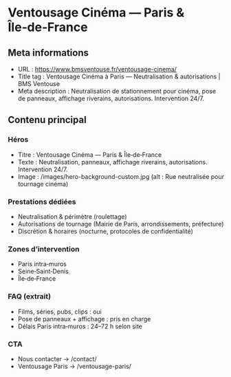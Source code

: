 # Ventousage Cinéma — Paris & Île‑de‑France

## Meta informations
- URL : https://www.bmsventouse.fr/ventousage-cinema/
- Title tag : Ventousage Cinéma à Paris — Neutralisation & autorisations | BMS Ventouse
- Meta description : Neutralisation de stationnement pour cinéma, pose de panneaux, affichage riverains, autorisations. Intervention 24/7.

## Contenu principal

### Héros
- Titre : Ventousage Cinéma — Paris & Île‑de‑France
- Texte : Neutralisation, panneaux, affichage riverains, autorisations. Intervention 24/7.
- Image : /images/hero-background-custom.jpg (alt : Rue neutralisée pour tournage cinéma)

### Prestations dédiées
- Neutralisation & périmètre (roulettage)
- Autorisations de tournage (Mairie de Paris, arrondissements, préfecture)
- Discrétion & horaires (nocturne, protocoles de confidentialité)

### Zones d’intervention
- Paris intra‑muros
- Seine‑Saint‑Denis
- Île‑de‑France

### FAQ (extrait)
- Films, séries, pubs, clips : oui
- Pose de panneaux + affichage : pris en charge
- Délais Paris intra‑muros : 24–72 h selon site

### CTA
- Nous contacter → /contact/
- Ventousage Paris → /ventousage-paris/